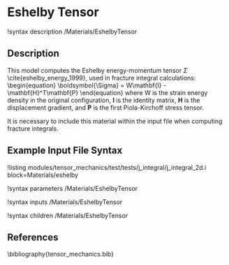 # Eshelby Tensor
!syntax description /Materials/EshelbyTensor

## Description
This model computes the Eshelby energy-momentum tensor $\Sigma$ \cite{eshelby_energy_1999}, used in fracture integral calculations:
\begin{equation}
\boldsymbol{\Sigma} = W\mathbf{I} - \mathbf{H}^T\mathbf{P}
\end{equation}
where W is the strain energy density in the original configuration, $\mathbf{I}$ is the identity matrix, $\mathbf{H}$ is the displacement gradient, and $\mathbf{P}$ is the first Piola-Kirchoff stress tensor.

It is necessary to include this material within the input file when computing fracture integrals.

## Example Input File Syntax
!listing modules/tensor_mechanics/test/tests/j_integral/j_integral_2d.i block=Materials/eshelby

!syntax parameters /Materials/EshelbyTensor

!syntax inputs /Materials/EshelbyTensor

!syntax children /Materials/EshelbyTensor

## References
\bibliography{tensor_mechanics.bib}
